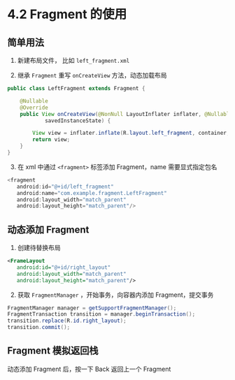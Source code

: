 # 4.2 Fragment 的使用
## 简单用法
1. 新建布局文件， 比如 `left_fragment.xml`

2. 继承 `Fragment` 重写 `onCreateView` 方法，动态加载布局
```java
public class LeftFragment extends Fragment {

    @Nullable
    @Override
    public View onCreateView(@NonNull LayoutInflater inflater, @Nullable ViewGroup container, @Nullable Bundle
            savedInstanceState) {

        View view = inflater.inflate(R.layout.left_fragment, container, false);
        return view;
    }
}
```

3. 在 xml 中通过 `<fragment>` 标签添加 Fragment，name 需要显式指定包名
```java
<fragment
   android:id="@+id/left_fragment"
   android:name="com.example.fragment.LeftFragment"
   android:layout_width="match_parent"
   android:layout_height="match_parent"/>
```

## 动态添加 Fragment
1. 创建待替换布局
 ``` xml
<FrameLayout
    android:id="@+id/right_layout"
    android:layout_width="match_parent"
    android:layout_height="match_parent"/>
 ```

2. 获取 `FragmentManager` ，开始事务，向容器内添加 Fragment，提交事务
 ``` java
FragmentManager manager = getSupportFragmentManager();
FragmentTransaction transition = manager.beginTransaction();
transition.replace(R.id.right_layout);
transition.commit();
```

## Fragment 模拟返回栈
动态添加 Fragment 后，按一下 Back 返回上一个 Fragment
